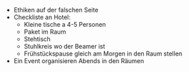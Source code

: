 - Ethiken auf der falschen Seite
- Checkliste an Hotel:
	- Kleine tische a 4-5 Personen
	- Paket im Raum
	- Stehtisch
	- Stuhlkreis wo der Beamer ist
	- Frühstückspause gleich am Morgen in den Raum stellen
- Ein Event organisieren Abends in den Räumen